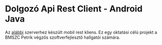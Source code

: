 # Dolgozó Api Rest Client - Android Java
Az [alábbi](https://github.com/darkbeast0106/DolgozoCodeigniterApi) szerverhez készült mobil rest kliens. Ez egy oktatási célú projekt a BMSZC Petrik végzős szoftverfejlesztő hallgatói számára.
